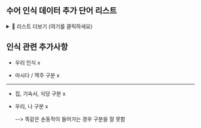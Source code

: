 ## 수어 인식 데이터 추가 단어 리스트

<details>
  <summary>📂 리스트 더보기 (여기를 클릭하세요)</summary>
  
✅나 (I/Me)

✅너 / 당신 (You)

✅우리 (We)

✅친구 (Friend)

✅선배 (Senior)

✅후배 (Junior)

✅교수 (Professor)

✅학생 (Student)

❌팀원 (Teammate) -> x

❌조교 (Teaching Assistant) -> x

✅학교 (School)

✅강의실 (Classroom) -> 교실로 대체

✅도서관 (Library)

❌과방 (Department Room) -> x

❌학생회관 (Student Union Building) -> x

✅식당 (Restaurant / Cafeteria ) 

✅기숙사 (Dormitory)

❌카페 (Cafe) -> x

✅집 (Home)

✅운동장 (Field)

✅수업 (Class) -> 강의로 대체

✅과제 (Assignment)

시험 (Exam / Test)

발표 (Presentation)

팀플 (Team Project)

전공 (Major)

교양 (General Elective)

학점 (Grade / Credit)

졸업 (Graduation)

방학 (Vacation)

휴학 (Leave of Absence)

장학금 (Scholarship)

가다 (Go)

오다 (Come)

하다 (Do)

먹다 (Eat)

✅마시다 (Drink)

공부하다 (Study)

✅만나다 (Meet)

이야기하다 (Talk / Speak)

✅질문하다 (Ask)

대답하다 (Answer)

이해하다 (Understand)

모르다 (Not know)

배우다 (Learn)

가르치다 (Teach)

읽다 (Read)

쓰다 (Write)

자다 (Sleep)

일어나다 (Wake up)

돕다 (Help)

빌리다 (Borrow)

책 (Book)

노트북 / 컴퓨터 (Laptop / Computer)

펜 (Pen)

가방 (Bag)

휴대폰 (Phone)

커피 (Coffee)

밥 (Rice / Meal)

돈 (Money)

시간 (Time)

오늘 (Today)

내일 (Tomorrow)

어제 (Yesterday)

</details>

## 인식 관련 추가사항
- 우리 인식 x

- 마시다 / 맥주 구분 x

---
- 집, 기숙사, 식당 구분 x

- 우리, 나 구분 x

  --> 똑같은 손동작이 들어가는 경우 구분을 잘 못함
